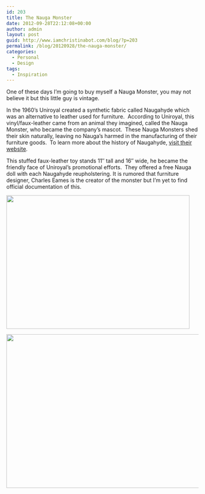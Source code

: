 ```yaml
---
id: 203
title: The Nauga Monster
date: 2012-09-28T22:12:08+00:00
author: admin
layout: post
guid: http://www.iamchristinabot.com/blog/?p=203
permalink: /blog/20120928/the-nauga-monster/
categories:
  - Personal
  - Design
tags:
  - Inspiration
---
```

One of these days I&#8217;m going to buy myself a Nauga Monster, you may not believe it but this little guy is vintage.

In the 1960&#8217;s Uniroyal created a synthetic fabric called Naugahyde which was an alternative to leather used for furniture.  According to Uniroyal, this vinyl/faux-leather came from an animal they imagined, called the Nauga Monster, who became the company&#8217;s mascot.  These Nauga Monsters shed their skin naturally, leaving no Nauga&#8217;s harmed in the manufacturing of their furniture goods.  To learn more about the history of Naugahyde, [visit their website](http://www.naugahyde.com/history.html).

This stuffed faux-leather toy stands 11&#8243; tall and 16&#8243; wide, he became the friendly face of Uniroyal&#8217;s promotional efforts.  They offered a free Nauga doll with each Naugahyde reupholstering. It is rumored that furniture designer, Charles Eames is the creator of the monster but I&#8217;m yet to find official documentation of this.

[<img class="aligncenter size-large wp-image-204" title="Vintage Naugahyde Nauga Monster" src="{{ site.url | prepend: site.baseurl }}/blog/wp-content/uploads/2012/09/Screen-Shot-2012-09-28-at-5.49.24-PM-1024x748.png" alt="" width="480" height="350" srcset="http://www.iamchristinabot.com/blog/wp-content/uploads/2012/09/Screen-Shot-2012-09-28-at-5.49.24-PM-1024x748.png 1024w, http://www.iamchristinabot.com/blog/wp-content/uploads/2012/09/Screen-Shot-2012-09-28-at-5.49.24-PM-300x219.png 300w, http://www.iamchristinabot.com/blog/wp-content/uploads/2012/09/Screen-Shot-2012-09-28-at-5.49.24-PM.png 1138w" sizes="(max-width: 480px) 100vw, 480px" />](http://www.iamchristinabot.com/blog/wp-content/uploads/2012/09/Screen-Shot-2012-09-28-at-5.49.24-PM.png)

<img class="aligncenter size-full wp-image-206" title="Nauga Advertisement" src="{{ site.url | prepend: site.baseurl }}/blog/wp-content/uploads/2012/09/5_naugaA.jpeg" alt="" width="600" height="403" srcset="http://www.iamchristinabot.com/blog/wp-content/uploads/2012/09/5_naugaA.jpeg 600w, http://www.iamchristinabot.com/blog/wp-content/uploads/2012/09/5_naugaA-300x201.jpeg 300w" sizes="(max-width: 600px) 100vw, 600px" />

&nbsp;
